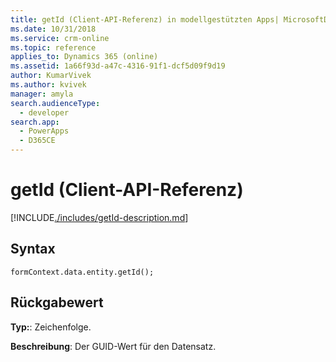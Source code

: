 ```yaml
---
title: getId (Client-API-Referenz) in modellgestützten Apps| MicrosoftDocs
ms.date: 10/31/2018
ms.service: crm-online
ms.topic: reference
applies_to: Dynamics 365 (online)
ms.assetid: 1a66f93d-a47c-4316-91f1-dcf5d09f9d19
author: KumarVivek
ms.author: kvivek
manager: amyla
search.audienceType:
  - developer
search.app:
  - PowerApps
  - D365CE
---
```

# <a name="getid-client-api-reference"></a>getId (Client-API-Referenz)



[!INCLUDE[./includes/getId-description.md](./includes/getId-description.md)]

## <a name="syntax"></a>Syntax

`formContext.data.entity.getId();`

## <a name="return-value"></a>Rückgabewert

**Typ:**: Zeichenfolge.

**Beschreibung**: Der GUID-Wert für den Datensatz.



